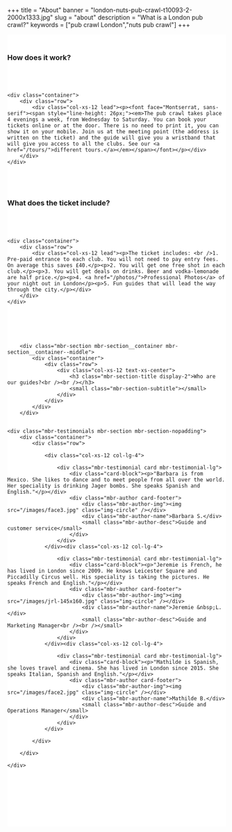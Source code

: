 ﻿+++
title = "About"
banner = "london-nuts-pub-crawl-t10093-2-2000x1333.jpg"
slug = "about"
description = "What is a London pub crawl?"
keywords = ["pub crawl London","nuts pub crawl"]
+++

<section class="mbr-section mbr-section__container article" id="header3-1k" style="background-color: rgb(255, 255, 255); padding-top: 20px; padding-bottom: 20px;">
    <div class="container">
        <div class="row">
            <div class="col-xs-12">
                <h3 class="mbr-section-title display-2">How does it work?</h3>
                <small class="mbr-section-subtitle"></small>
            </div>
        </div>
    </div>
</section>

<section class="mbr-section article mbr-section__container" id="content2-1l" style="background-color: rgb(255, 255, 255); padding-top: 20px; padding-bottom: 20px;">

    <div class="container">
        <div class="row">
            <div class="col-xs-12 lead"><p><font face="Montserrat, sans-serif"><span style="line-height: 26px;"><em>The pub crawl takes place 4 evenings a week, from Wednesday to Saturday. You can book your tickets online or at the door. There is no need to print it, you can show it on your mobile. Join us at the meeting point (the address is written on the ticket) and the guide will give you a wristband that will give you access to all the clubs. See our <a href="/tours/">different tours.</a></em></span></font></p></div>
        </div>
    </div>

</section>

<section class="mbr-section mbr-section__container article" id="header3-1m" style="background-color: rgb(255, 255, 255); padding-top: 20px; padding-bottom: 20px;">
    <div class="container">
        <div class="row">
            <div class="col-xs-12">
                <h3 class="mbr-section-title display-2">What does the ticket include?</h3>
                <small class="mbr-section-subtitle"></small>
            </div>
        </div>
    </div>
</section>

<section class="mbr-section article mbr-section__container" id="content1-1n" style="background-color: rgb(255, 255, 255); padding-top: 20px; padding-bottom: 20px;">

    <div class="container">
        <div class="row">
            <div class="col-xs-12 lead"><p>The ticket includes: <br />1. Pre-paid entrance to each club. You will not need to pay entry fees. On average this saves £40.</p><p>2. You will get one free shot in each club.</p><p>3. You will get deals on drinks. Beer and vodka-lemonade are half price.</p><p>4. <a href="/photos/">Professional Photos</a> of your night out in London</p><p>5. Fun guides that will lead the way through the city.</p></div>
        </div>
    </div>

</section>

<section class="mbr-section" id="testimonials1-n" style="background-color: rgb(255, 255, 255); padding-top: 40px; padding-bottom: 120px;">



        <div class="mbr-section mbr-section__container mbr-section__container--middle">
            <div class="container">
                <div class="row">
                    <div class="col-xs-12 text-xs-center">
                        <h3 class="mbr-section-title display-2">Who are our guides?<br /><br /></h3>
                        <small class="mbr-section-subtitle"></small>
                    </div>
                </div>
            </div>
        </div>


    <div class="mbr-testimonials mbr-section mbr-section-nopadding">
        <div class="container">
            <div class="row">

                <div class="col-xs-12 col-lg-4">

                    <div class="mbr-testimonial card mbr-testimonial-lg">
                        <div class="card-block"><p>"Barbara is from Mexico. She likes to dance and to meet people from all over the world. Her speciality is drinking Jager bombs. She speaks Spanish and English."</p></div>
                        <div class="mbr-author card-footer">
                            <div class="mbr-author-img"><img src="/images/face3.jpg" class="img-circle" /></div>
                            <div class="mbr-author-name">Barbara S.</div>
                            <small class="mbr-author-desc">Guide and customer service</small>
                        </div>
                    </div>
                </div><div class="col-xs-12 col-lg-4">

                    <div class="mbr-testimonial card mbr-testimonial-lg">
                        <div class="card-block"><p>"Jeremie is French, he has lived in London since 2009. He knows Leicester Square and Piccadilly Circus well. His speciality is taking the pictures. He speaks French and English."</p></div>
                        <div class="mbr-author card-footer">
                            <div class="mbr-author-img"><img src="/images/jrl-145x160.jpg" class="img-circle" /></div>
                            <div class="mbr-author-name">Jeremie &nbsp;L.</div>
                            <small class="mbr-author-desc">Guide and Marketing Manager<br /><br /></small>
                        </div>
                    </div>
                </div><div class="col-xs-12 col-lg-4">

                    <div class="mbr-testimonial card mbr-testimonial-lg">
                        <div class="card-block"><p>"Mathilde is Spanish, she loves travel and cinema. She has lived in London since 2015. She speaks Italian, Spanish and English."</p></div>
                        <div class="mbr-author card-footer">
                            <div class="mbr-author-img"><img src="/images/face2.jpg" class="img-circle" /></div>
                            <div class="mbr-author-name">Mathilde B.</div>
                            <small class="mbr-author-desc">Guide and Operations Manager</small>
                        </div>
                    </div>
                </div>

            </div>

        </div>

    </div>

</section>
